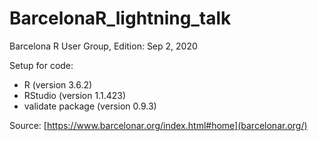 # BarcelonaR_lightning_talk

Barcelona R User Group, Edition: Sep 2, 2020

Setup for code:

- R (version 3.6.2)
- RStudio (version 1.1.423)
- validate package (version 0.9.3)

Source: [https://www.barcelonar.org/index.html#home](barcelonar.org/)
